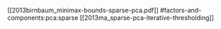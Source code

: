 [[2013birnbaum_minimax-bounds-sparse-pca.pdf]]
#factors-and-components:pca:sparse
[[2013ma_sparse-pca-iterative-thresholding]]

